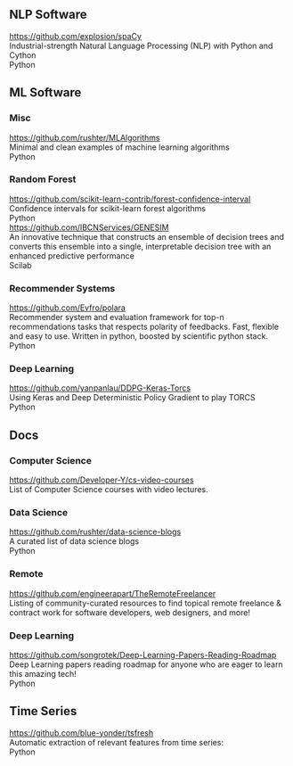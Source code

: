 ## NLP Software
https://github.com/explosion/spaCy  
Industrial-strength Natural Language Processing (NLP) with Python and Cython  
Python

## ML Software
### Misc
https://github.com/rushter/MLAlgorithms  
Minimal and clean examples of machine learning algorithms  
Python
### Random Forest
https://github.com/scikit-learn-contrib/forest-confidence-interval  
Confidence intervals for scikit-learn forest algorithms  
Python  
https://github.com/IBCNServices/GENESIM  
An innovative technique that constructs an ensemble of decision trees and converts this ensemble into a single, interpretable decision tree with an enhanced predictive performance  
Scilab  
### Recommender Systems
https://github.com/Evfro/polara  
Recommender system and evaluation framework for top-n recommendations tasks that respects polarity of feedbacks. Fast, flexible and easy to use. Written in python, boosted by scientific python stack.  
Python  
### Deep Learning
https://github.com/yanpanlau/DDPG-Keras-Torcs  
Using Keras and Deep Deterministic Policy Gradient to play TORCS  
Python  

## Docs
### Computer Science
https://github.com/Developer-Y/cs-video-courses  
List of Computer Science courses with video lectures.  
### Data Science
https://github.com/rushter/data-science-blogs  
A curated list of data science blogs  
Python  
### Remote
https://github.com/engineerapart/TheRemoteFreelancer  
Listing of community-curated resources to find topical remote freelance & contract work for software developers, web designers, and more!  
### Deep Learning
https://github.com/songrotek/Deep-Learning-Papers-Reading-Roadmap  
Deep Learning papers reading roadmap for anyone who are eager to learn this amazing tech!  
Python  

## Time Series
https://github.com/blue-yonder/tsfresh  
Automatic extraction of relevant features from time series:  
Python  
